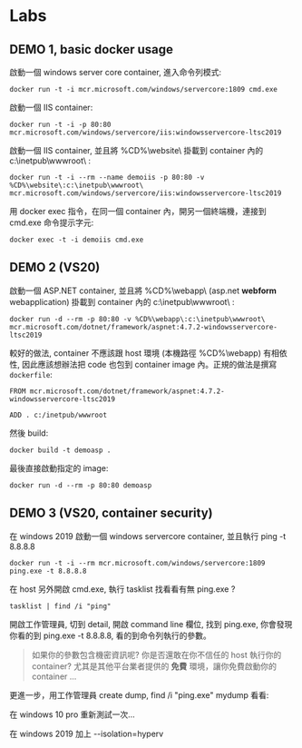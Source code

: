# Labs


## DEMO 1, basic docker usage


啟動一個 windows server core container, 進入命令列模式:
```
docker run -t -i mcr.microsoft.com/windows/servercore:1809 cmd.exe
```

啟動一個 IIS container:
```
docker run -t -i -p 80:80 mcr.microsoft.com/windows/servercore/iis:windowsservercore-ltsc2019
```

啟動一個 IIS container, 並且將 %CD%\website\ 掛載到 container 內的 c:\inetpub\wwwroot\ :
```
docker run -t -i --rm --name demoiis -p 80:80 -v %CD%\website\:c:\inetpub\wwwroot\ mcr.microsoft.com/windows/servercore/iis:windowsservercore-ltsc2019
```

用 docker exec 指令，在同一個 container 內，開另一個終端機，連接到 cmd.exe 命令提示字元:

```
docker exec -t -i demoiis cmd.exe
```



## DEMO 2 (VS20)

啟動一個 ASP.NET container, 並且將 %CD%\webapp\ (asp.net **webform** webapplication) 掛載到 container 內的 c:\inetpub\wwwroot\ :

```
docker run -d --rm -p 80:80 -v %CD%\webapp\:c:\inetpub\wwwroot\ mcr.microsoft.com/dotnet/framework/aspnet:4.7.2-windowsservercore-ltsc2019
```

較好的做法, container 不應該跟 host 環境 (本機路徑 %CD%\webapp) 有相依性, 因此應該想辦法把 code
也包到 container image 內。正規的做法是撰寫 ```dockerfile```:

```
FROM mcr.microsoft.com/dotnet/framework/aspnet:4.7.2-windowsservercore-ltsc2019

ADD . c:/inetpub/wwwroot
```

然後 build:

```
docker build -t demoasp .
```

最後直接啟動指定的 image:

```
docker run -d --rm -p 80:80 demoasp
```


## DEMO 3 (VS20, container security)

在 windows 2019 啟動一個 windows servercore container, 並且執行 ping -t 8.8.8.8

```
docker run -t -i --rm mcr.microsoft.com/windows/servercore:1809 ping.exe -t 8.8.8.8
```

在 host 另外開啟 cmd.exe, 執行 tasklist 找看看有無 ping.exe ?

```
tasklist | find /i "ping"
```

開啟工作管理員, 切到 detail, 開啟 command line 欄位, 找到 ping.exe, 你會發現你看的到 ping.exe -t 8.8.8.8, 看的到命令列執行的參數。

> 如果你的參數包含機密資訊呢? 你是否還敢在你不信任的 host 執行你的 container? 尤其是其他平台業者提供的 **免費** 環境，讓你免費啟動你的 container ...

更進一步，用工作管理員 create dump, find /i "ping.exe" mydump 看看:



在 windows 10 pro 重新測試一次...

在 windows 2019 加上 --isolation=hyperv
